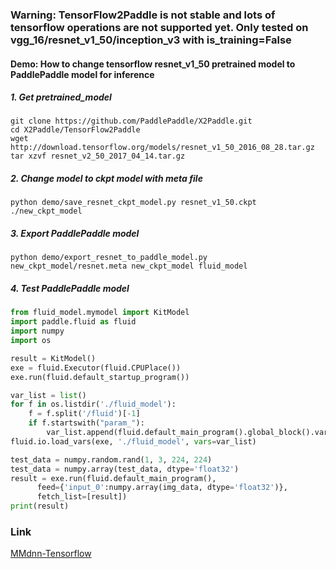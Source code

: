 ### Warning: TensorFlow2Paddle is not stable and lots of tensorflow operations are not supported yet. Only tested on vgg_16/resnet_v1_50/inception_v3 with is_training=False

#### Demo: How to change tensorflow resnet_v1_50 pretrained model to PaddlePaddle model for inference
##### 1. Get pretrained_model

```
git clone https://github.com/PaddlePaddle/X2Paddle.git
cd X2Paddle/TensorFlow2Paddle
wget http://download.tensorflow.org/models/resnet_v1_50_2016_08_28.tar.gz
tar xzvf resnet_v2_50_2017_04_14.tar.gz
```

##### 2. Change model to ckpt model with meta file


```
python demo/save_resnet_ckpt_model.py resnet_v1_50.ckpt ./new_ckpt_model
```

##### 3. Export PaddlePaddle model

```
python demo/export_resnet_to_paddle_model.py new_ckpt_model/resnet.meta new_ckpt_model fluid_model
```

##### 4. Test PaddlePaddle model
```python 
from fluid_model.mymodel import KitModel
import paddle.fluid as fluid
import numpy
import os

result = KitModel()
exe = fluid.Executor(fluid.CPUPlace())
exe.run(fluid.default_startup_program())

var_list = list()
for f in os.listdir('./fluid_model'):
    f = f.split('/fluid')[-1]
    if f.startswith("param_"):
        var_list.append(fluid.default_main_program().global_block().var(f))
fluid.io.load_vars(exe, './fluid_model', vars=var_list)

test_data = numpy.random.rand(1, 3, 224, 224)
test_data = numpy.array(test_data, dtype='float32')
result = exe.run(fluid.default_main_program(), 
      feed={'input_0':numpy.array(img_data, dtype='float32')}, 
      fetch_list=[result])
print(result)
```

### Link
[MMdnn-Tensorflow](https://github.com/Microsoft/MMdnn/tree/master/mmdnn/conversion/tensorflow)
